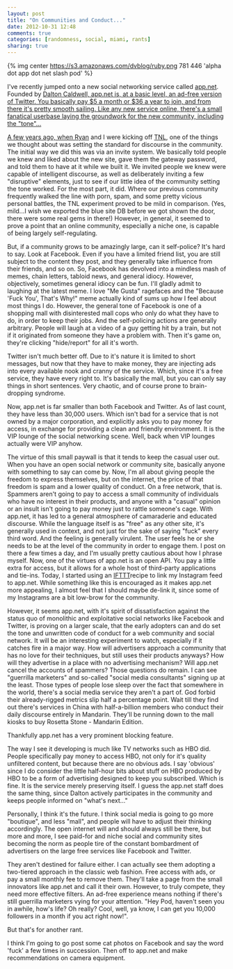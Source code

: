 ```yaml
---
layout: post
title: "On Communities and Conduct..."
date: 2012-10-31 12:48
comments: true
categories: [randomness, social, miami, rants]
sharing: true
---
```


{% img center https://s3.amazonaws.com/dvblog/ruby.png 781 446 'alpha dot app dot net slash pod' %}

I've recently jumped onto a new social networking service called <a href="http://join.app.net/">app.net</a>. Founded by <a href="http://daltoncaldwell.com/">Dalton Caldwell, app.net is, at a basic level, an ad-free version of Twitter. You basically pay $5 a month or $36 a year to join, and from there it's pretty smooth sailing. Like any new service online, there's a small fanatical userbase laying the groundwork for the new community, including the "tone"...

<!-- more -->

A few years ago, when <a href="http://www.technogeno.us/">Ryan</a> and I were kicking off <a href="http://talknightlife.com/">TNL</a>, one of the things we thought about was setting the standard for discourse in the community. The initial way we did this was via an invite system. We basically told people we knew and liked about the new site, gave them the gateway password, and told them to have at it while we built it. We invited people we knew were capable of intelligent discourse, as well as deliberately inviting a few "disruptive" elements, just to see if our little idea of the community setting the tone worked. For the most part, it did. Where our previous community frequently walked the line with porn, spam, and some pretty vicious personal battles, the TNL experiment proved to be mild in comparison. (Yes, mild...I wish we exported the blue site DB before we got shown the door, there were some real gems in there!) However, in general, it seemed to prove a point that an online community, especially a niche one, is capable of being largely self-regulating. 

But, if a community grows to be amazingly large, can it self-police? It's hard to say. Look at Facebook. Even if you have a limited friend list, you are still subject to the content they post, and they generally take influence from their friends, and so on. So, Facebook has devolved into a mindless mash of memes, chain letters, tabloid news, and general idiocy. However, objectively, sometimes general idiocy can be fun. I'll gladly admit to laughing at the latest meme. I love "Me Gusta" ragefaces and the "Because 'Fuck You', That's Why!" meme actually kind of sums up how I feel about most things I do. However, the general tone of Facebook is one of a shopping mall with disinterested mall cops who only do what they have to do, in order to keep their jobs. And the self-policing actions are generally arbitrary. People will laugh at a video of a guy getting hit by a train, but not if it originated from someone they have a problem with. Then it's game on, they're clicking "hide/report" for all it's worth. 

Twitter isn't much better off. Due to it's nature it is limited to short messages, but now that they have to make money, they are injecting ads into every available nook and cranny of the service. Which, since it's a free service, they have every right to. It's basically the mall, but you can only say things in short sentences. Very chaotic, and of course prone to brain-dropping syndrome. 

Now, app.net is far smaller than both Facebook and Twitter. As of last count, they have less than 30,000 users. Which isn't bad for a service that is not owned by a major corporation, and explicitly asks you to pay money for access, in exchange for providing a clean and friendly environment. It is the VIP lounge of the social networking scene. Well, back when VIP lounges actually were VIP anyhow. 

The virtue of this small paywall is that it tends to keep the casual user out. When you have an open social network or community site, basically anyone with something to say can come by. Now, I'm all about giving people the freedom to express themselves, but on the internet, the price of that freedom is spam and a lower quality of conduct. On a free network, that is. Spammers aren't going to pay to access a small community of individuals who have no interest in their products, and anyone with a "casual" opinion or an insult isn't going to pay money just to rattle someone's cage. With app.net, it has led to a general atmosphere of camaraderie and educated discourse. While the language itself is as "free" as any other site, it's generally used in context, and not just for the sake of saying "fuck" every third word. And the feeling is generally virulent. The user feels he or she needs to be at the level of the community in order to engage them. I post on there a few times a day, and I'm usually pretty cautious about how I phrase myself. Now, one of the virtues of app.net is an open API. You pay a little extra for access, but it allows for a whole host of third-party applications and tie-ins. Today, I started using an <a href="http://ifttt.com/">IFTTT</a>recipe to link my Instagram feed to app.net. While something like this is encouraged as it makes app.net more appealing, I almost feel that I should maybe de-link it, since some of my Instagrams are a bit low-brow for the community. 

However, it seems app.net, with it's spirit of dissatisfaction against the status quo of monolithic and exploitative social networks like Facebook and Twitter, is proving on a larger scale, that the early adopters can and do set the tone and unwritten code of conduct for a web community and social network. It will be an interesting experiment to watch, especially if it catches fire in a major way. How will advertisers approach a community that has no love for their techniques, but still uses their products anyways? How will they advertise in a place with no advertising mechanism? Will app.net cancel the accounts of spammers? Those questions do remain. I can see "guerrilla marketers" and so-called "social media consultants" signing up at the least. Those types of people lose sleep over the fact that somewhere in the world, there's a social media service they aren't a part of. God forbid their already-rigged metrics slip half a percentage point. Wait till they find out there's services in China with half-a-billion members who conduct their daily discourse entirely in Mandarin. They'll be running down to the mall kiosks to buy Rosetta Stone - Mandarin Edition.

Thankfully app.net has a very prominent blocking feature. 

The way I see it developing is much like TV networks such as HBO did. People specifically pay money to access HBO, not only for it's quality unfiltered content, but because there are no obvious ads. I say 'obvious' since I do consider the little half-hour bits about stuff on HBO produced by HBO to be a form of advertising designed to keep you subscribed. Which is fine. It is the service merely preserving itself. I guess the app.net staff does the same thing, since Dalton actively participates in the community and keeps people informed on "what's next..."

Personally, I think it's the future. I think social media is going to go more "boutique", and less "mall", and people will have to adjust their thinking accordingly. The open internet will and should always still be there, but more and more, I see paid-for and niche social and community sites becoming the norm as people tire of the constant bombardment of advertisers on the large free services like Facebook and Twitter.

They aren't destined for failure either. I can actually see them adopting a two-tiered approach in the classic web fashion. Free access with ads, or pay a small monthly fee to remove them. They'll take a page from the small innovators like app.net and call it their own. However, to truly compete, they need more effective filters. An ad-free experience means nothing if there's still guerrilla marketers vying for your attention. "Hey Pod, haven't seen you in awhile, how's life? Oh really? Cool, well, ya know, I can get you 10,000 followers in a month if you act right now!". 

But that's for another rant. 

I think I'm going to go post some cat photos on Facebook and say the word 'fuck' a few times in succession. Then off to app.net and make recommendations on camera equipment. 


